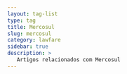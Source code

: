 ```yaml
---
layout: tag-list
type: tag
title: Mercosul
slug: mercosul
category: lawfare
sidebar: true
description: >
   Artigos relacionados com Mercosul
---
```

